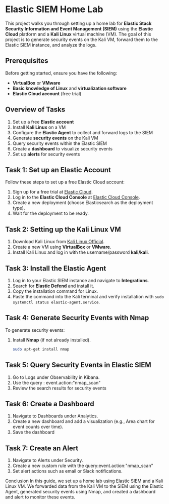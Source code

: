 
# Elastic SIEM Home Lab

This project walks you through setting up a home lab for **Elastic Stack Security Information and Event Management (SIEM)** using the **Elastic Cloud** platform and a **Kali Linux** virtual machine (VM). The goal of this project is to generate security events on the Kali VM, forward them to the Elastic SIEM instance, and analyze the logs.



## Prerequisites

Before getting started, ensure you have the following:

- **VirtualBox** or **VMware**
- **Basic knowledge of Linux** and **virtualization software**
- **Elastic Cloud account** (free trial)

## Overview of Tasks

1. Set up a free **Elastic account**
2. Install **Kali Linux** on a VM
3. Configure the **Elastic Agent** to collect and forward logs to the SIEM
4. Generate **security events** on the Kali VM
5. Query security events within the Elastic SIEM
6. Create a **dashboard** to visualize security events
7. Set up **alerts** for security events

## Task 1: Set up an Elastic Account

Follow these steps to set up a free Elastic Cloud account:

1. Sign up for a free trial at [Elastic Cloud](https://cloud.elastic.co/registration).
2. Log in to the **Elastic Cloud Console** at [Elastic Cloud Console](https://cloud.elastic.co).
3. Create a new deployment (choose Elasticsearch as the deployment type).
4. Wait for the deployment to be ready.

## Task 2: Setting up the Kali Linux VM

1. Download Kali Linux from [Kali Linux Official](https://www.kali.org/get-kali/#kali-virtual-machines).
2. Create a new VM using **VirtualBox** or **VMware**.
3. Install Kali Linux and log in with the username/password **kali/kali**.

## Task 3: Install the Elastic Agent

1. Log in to your Elastic SIEM instance and navigate to **Integrations**.
2. Search for **Elastic Defend** and install it.
3. Copy the installation command for Linux.
4. Paste the command into the Kali terminal and verify installation with `sudo systemctl status elastic-agent.service`.

## Task 4: Generate Security Events with Nmap

To generate security events:

1. Install **Nmap** (if not already installed).
   ```bash
   sudo apt-get install nmap

## Task 5: Query Security Events in Elastic SIEM

1. Go to Logs under Observability in Kibana.
2. Use the query : event.action:"nmap_scan"
3. Review the search results for security events

## Task 6: Create a Dashboard

1. Navigate to Dashboards under Analytics.
2. Create a new dashboard and add a visualization (e.g., Area chart for event counts over time).
3. Save the dashboard

## Task 7: Create an Alert

1. Navigate to Alerts under Security.
2. Create a new custom rule with the query:event.action:"nmap_scan"
3. Set alert actions such as email or Slack notifications.

Conclusion
In this guide, we set up a home lab using Elastic SIEM and a Kali Linux VM. We forwarded data from the Kali VM to the SIEM using the Elastic Agent, generated security events using Nmap, and created a dashboard and alert to monitor these events.

